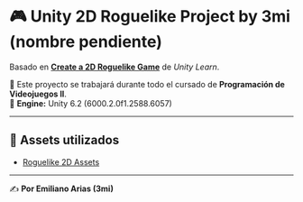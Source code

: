 # 🎮 Unity 2D Roguelike Project by 3mi (nombre pendiente)

Basado en **[Create a 2D Roguelike Game](https://learn.unity.com/project/2d-roguelike-tutorial)** de *Unity Learn*.

📌 Este proyecto se trabajará durante todo el cursado de **Programación de Videojuegos II**.  
🔧 **Engine:** Unity 6.2 (6000.2.0f1.2588.6057)

---

## 📂 Assets utilizados
- [Roguelike 2D Assets](https://unity-connect-prd.storage.googleapis.com/20240930/d4daa7c5-5d06-4b07-aa0d-a5e822cfcc5f/Roguelike2DTutorialAssets.unitypackage.zip)  

---

✍️ **Por Emiliano Arias (3mi)**
